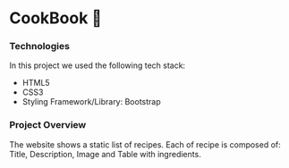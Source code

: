 # CookBook 🍔

### Technologies
In this project we used the following tech stack:
- HTML5
- CSS3
- Styling Framework/Library: Bootstrap

### Project Overview
The website shows a static list of recipes. 
Each of recipe is composed of: Title, Description, Image and Table with ingredients.

